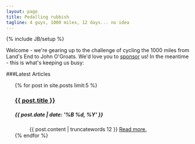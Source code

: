 ```yaml
---
layout: page
title: Pedalling rubbish
tagline: 4 guys, 1000 miles, 12 days... no idea
---
```

{% include JB/setup %}

Welcome - we're gearing up to the challenge of cycling the 1000 miles from Land's End to John O'Groats.
We'd love you to [sponsor](http://lejo.gs/sponsor) us! In the meantime - this is what's keeping us busy:

###Latest Articles

<ul>
{% for post in site.posts limit:5 %}
                    <dt>
                        <h3>
                            <a class="title" href="{{ post.url }}">{{ post.title }}</a>
                            <h5><time class="post-date" datetime="{{ post.date | date_to_string }}" pubdate="pubdate">{{ post.date | date: '%B %d, %Y' }}</time></h5>
                        </h3>
                    </dt>
                              <dd>
                    {{ post.content | truncatewords 12 }} <a href="{{post.url}}" class="more-link">Read more.</a>
                              </dd>
{% endfor %}
</ul>
